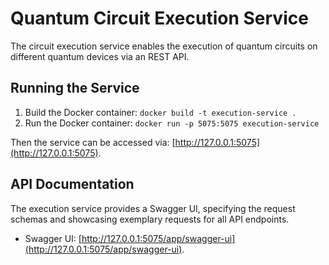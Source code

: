 # Quantum Circuit Execution Service

The circuit execution service enables the execution of quantum circuits on different quantum devices via an REST API.

## Running the Service

1. Build the Docker container: ``docker build -t execution-service .``
2. Run the Docker container: ``docker run -p 5075:5075 execution-service``

Then the service can be accessed via: [http://127.0.0.1:5075](http://127.0.0.1:5075).

## API Documentation

The execution service provides a Swagger UI, specifying the request schemas and showcasing exemplary requests for all API endpoints.
 * Swagger UI: [http://127.0.0.1:5075/app/swagger-ui](http://127.0.0.1:5075/app/swagger-ui).